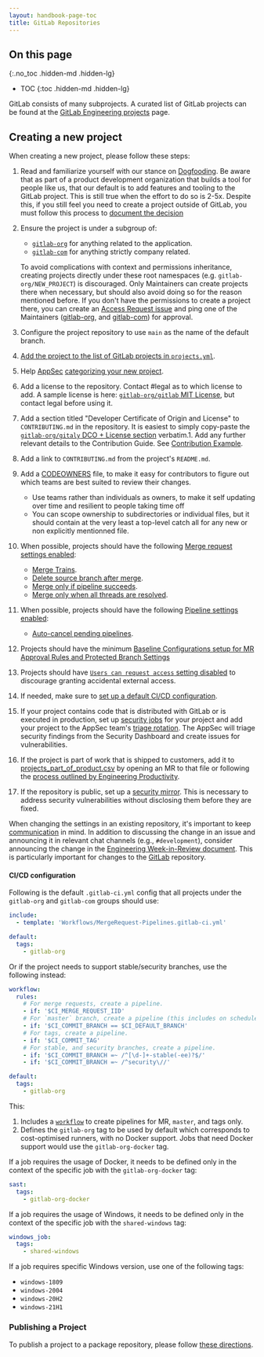 ```yaml
---
layout: handbook-page-toc
title: GitLab Repositories
---
```


## On this page
{:.no_toc .hidden-md .hidden-lg}

- TOC
{:toc .hidden-md .hidden-lg}

GitLab consists of many subprojects. A curated list of GitLab projects can be found at the [GitLab Engineering projects](/handbook/engineering/projects/) page.

## Creating a new project

When creating a new project, please follow these steps:

1. Read and familiarize yourself with our stance on [Dogfooding](/handbook/engineering/development/principles/#dogfooding). Be aware that as part of a product development organization that builds a tool for people like us, that our default is to add features and tooling to the GitLab project. This is still true when the effort to do so is 2-5x. Despite this, if you still feel you need to create a project outside of GitLab, you must follow this process to [document the decision](/handbook/product/product-processes/#dogfooding-process)
1. Ensure the project is under a subgroup of:
   * [`gitlab-org`](https://gitlab.com/gitlab-org) for anything related to the application.
   * [`gitlab-com`](https://gitlab.com/gitlab-com) for anything strictly company related.

   To avoid complications with context and permissions inheritance, creating projects directly under these root namespaces (e.g. `gitlab-org/NEW_PROJECT`) is discouraged. Only Maintainers can create projects there when necessary, but should also avoid doing so for the reason mentioned before.
   If you don't have the permissions to create a project there, you can create an [Access Request issue](/handbook/business-technology/team-member-enablement/onboarding-access-requests/access-requests/#individual-or-bulk-access-request) and ping one of the Maintainers ([gitlab-org](https://gitlab.com/groups/gitlab-org/-/group_members?sort=access_level_desc), and [gitlab-com](https://gitlab.com/groups/gitlab-com/-/group_members?sort=access_level_desc)) for approval.
1. Configure the project repository to use `main` as the name of the default branch.
1. [Add the project to the list of GitLab projects in `projects.yml`](https://gitlab.com/gitlab-com/www-gitlab-com/blob/master/doc/projects.md).
1. Help [AppSec](/handbook/security/security-engineering/application-security/) [categorizing your new project](/handbook/security/security-engineering/application-security/inventory.html#how-to-categorize-projects).
1. Add a license to the repository. Contact #legal as to which license to add. A sample license is here: [`gitlab-org/gitlab` MIT License](https://gitlab.com/gitlab-org/gitlab/blob/master/LICENSE), but contact legal before using it.
1. Add a section titled "Developer Certificate of Origin and License" to `CONTRIBUTING.md` in the repository. It is easiest to simply copy-paste the [`gitlab-org/gitaly` DCO + License section](https://gitlab.com/gitlab-org/gitaly/-/blob/master/CONTRIBUTING.md#developer-certificate-of-origin-license) verbatim.1. Add any further relevant details to the Contribution Guide. See [Contribution Example](https://gitlab.com/gitlab-org/gitlab/blob/master/CONTRIBUTING.md).
1. Add a link to `CONTRIBUTING.md` from the project's `README.md`.
1. Add a [CODEOWNERS](https://docs.gitlab.com/ee/user/project/code_owners.html) file, to make it easy for contributors to figure out which teams are best suited to review their changes.
    - Use teams rather than individuals as owners, to make it self updating over time and resilient to people taking time off
    - You can scope ownership to subdirectories or individual files, but it should contain at the very least a top-level catch all for any new or non explicitly mentionned file.
1. When possible, projects should have the following [Merge request settings enabled](https://docs.gitlab.com/ee/user/project/settings/#delete-the-source-branch-on-merge-by-default):
    - [Merge Trains](https://docs.gitlab.com/ee/ci/pipelines/merge_trains.html).
    - [Delete source branch after merge](https://docs.gitlab.com/ee/user/project/settings/).
    - [Merge only if pipeline succeeds](https://docs.gitlab.com/ee/user/project/merge_requests/merge_when_pipeline_succeeds.html).
    - [Merge only when all threads are resolved](https://docs.gitlab.com/ee/user/discussions/index.html#only-allow-merge-requests-to-be-merged-if-all-threads-are-resolved).
1. When possible, projects should have the following [Pipeline settings enabled](https://docs.gitlab.com/ee/ci/pipelines/settings.html):
    - [Auto-cancel pending pipelines](https://docs.gitlab.com/ee/ci/pipelines/settings.html#auto-cancel-pending-pipelines).
1. Projects should have the minimum [Baseline Configurations setup for MR Approval Rules and Protected Branch Settings](/handbook/security/gitlab_projects_baseline_requirements.html)    
1. Projects should have [`Users can request access` setting disabled](https://docs.gitlab.com/ee/user/project/members/index.html#prevent-users-from-requesting-access-to-a-project) to discourage granting accidental external access.
1. If needed, make sure to [set up a default CI/CD configuration](#cicd-configuration).
1. If your project contains code that is distributed with GitLab or is executed in production, set up [security jobs](https://gitlab.com/help/user/application_security/security_dashboard/index#gitlab-security-dashboard) for your project and add your project to the AppSec team's [triage rotation](/handbook/security/index.html#triage-rotation). The AppSec will triage security findings from the Security Dashboard and create issues for vulnerabilities.
1. If the project is part of work that is shipped to customers, add it to [projects_part_of_product.csv](https://gitlab.com/gitlab-data/analytics/blob/master/transform%2Fsnowflake-dbt%2Fdata%2Fprojects_part_of_product.csv) by opening an MR to that file or following the [process outlined by Engineering Productivity](https://about.gitlab.com/handbook/engineering/quality/engineering-productivity/#requesting-new-projects-to-be-included).
1. If the repository is public, set up a [security mirror](https://gitlab.com/gitlab-org/release/docs/blob/master/general/security/mirrors.md).
   This is necessary to address security vulnerabilities without disclosing them before they are fixed.

When changing the settings in an existing repository, it's important to keep [communication](/handbook/engineering/#communication) in mind. In addition to discussing the change in an issue and announcing it in relevant chat channels (e.g., `#development`), consider announcing the change in the [Engineering Week-in-Review document](/handbook/engineering/#communication). This is particularly important for changes to the [GitLab](https://gitlab.com/gitlab-org/gitlab) repository.

#### CI/CD configuration

Following is the default `.gitlab-ci.yml` config that all projects under the `gitlab-org` and `gitlab-com` groups should use:

``` yaml
include:
  - template: 'Workflows/MergeRequest-Pipelines.gitlab-ci.yml'

default:
  tags:
    - gitlab-org
```

Or if the project needs to support stable/security branches, use the following instead:

```yaml
workflow:
  rules:
    # For merge requests, create a pipeline.
    - if: '$CI_MERGE_REQUEST_IID'
    # For `master` branch, create a pipeline (this includes on schedules, pushes, merges, etc.).
    - if: '$CI_COMMIT_BRANCH == $CI_DEFAULT_BRANCH'
    # For tags, create a pipeline.
    - if: '$CI_COMMIT_TAG'
    # For stable, and security branches, create a pipeline.
    - if: '$CI_COMMIT_BRANCH =~ /^[\d-]+-stable(-ee)?$/'
    - if: '$CI_COMMIT_BRANCH =~ /^security\//'

default:
  tags:
    - gitlab-org
```

This:

1. Includes a [`workflow`](https://docs.gitlab.com/ee/ci/yaml/#workflowrules-templates) to create pipelines for MR, `master`, and tags only.
1. Defines the `gitlab-org` tag to be used by default which corresponds to cost-optimised runners, with no Docker support. Jobs that need Docker support would use the `gitlab-org-docker` tag.

If a job requires the usage of Docker, it needs to be defined only in the context of the specific job with the `gitlab-org-docker` tag:

``` yaml
sast:
  tags:
    - gitlab-org-docker
```

If a job requires the usage of Windows, it needs to be defined only in the context of the specific
job with the `shared-windows` tag:

``` yaml
windows_job:
  tags:
    - shared-windows
```

If a job requires specific Windows version, use one of the following tags:
- `windows-1809`
- `windows-2004`
- `windows-20H2`
- `windows-21H1`

### Publishing a Project

To publish a project to a package repository, please follow [these directions](/handbook/developer-onboarding/#ruby-gems).
